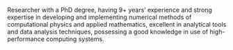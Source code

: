 Researcher with a PhD degree, having 9+ years’ experience and strong expertise in developing and implementing numerical methods of computational physics and applied mathematics, excellent in analytical tools and data analysis techniques, possessing a good knowledge in use of high-performance computing systems.

